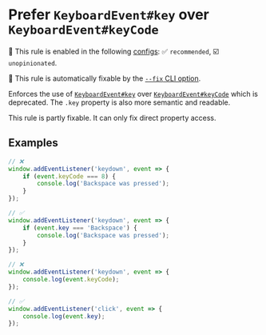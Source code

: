 # Prefer `KeyboardEvent#key` over `KeyboardEvent#keyCode`

💼 This rule is enabled in the following [configs](https://github.com/sindresorhus/eslint-plugin-unicorn#recommended-config): ✅ `recommended`, ☑️ `unopinionated`.

🔧 This rule is automatically fixable by the [`--fix` CLI option](https://eslint.org/docs/latest/user-guide/command-line-interface#--fix).

<!-- end auto-generated rule header -->
<!-- Do not manually modify this header. Run: `npm run fix:eslint-docs` -->

Enforces the use of [`KeyboardEvent#key`](https://developer.mozilla.org/en-US/docs/Web/API/KeyboardEvent/key) over [`KeyboardEvent#keyCode`](https://developer.mozilla.org/en-US/docs/Web/API/KeyboardEvent/keyCode) which is deprecated. The `.key` property is also more semantic and readable.

This rule is partly fixable. It can only fix direct property access.

## Examples

```js
// ❌
window.addEventListener('keydown', event => {
	if (event.keyCode === 8) {
		console.log('Backspace was pressed');
	}
});

// ✅
window.addEventListener('keydown', event => {
	if (event.key === 'Backspace') {
		console.log('Backspace was pressed');
	}
});
```

```js
// ❌
window.addEventListener('keydown', event => {
	console.log(event.keyCode);
});
```

```js
// ✅
window.addEventListener('click', event => {
	console.log(event.key);
});
```
